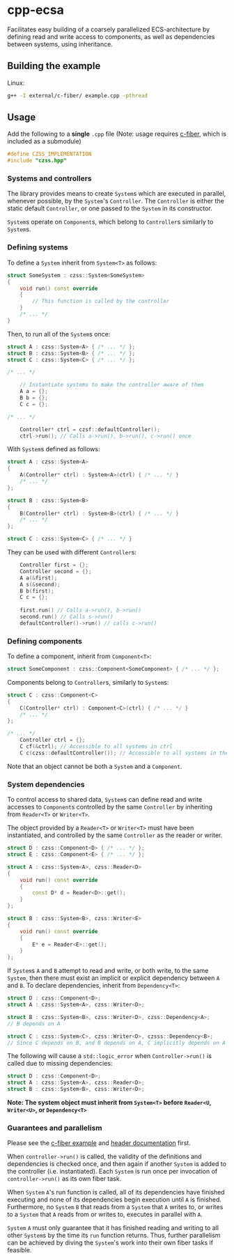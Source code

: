 # cpp-ecsa

Facilitates easy building of a coarsely parallelized ECS-architecture by defining read and write access to components, as well as dependencies between systems, using inheritance.

## Building the example

Linux:

```sh
g++ -I external/c-fiber/ example.cpp -pthread
```

## Usage

Add the following to a __single__ `.cpp` file (Note: usage requires [c-fiber](https://github.com/chzesa/c-fiber), which is included as a submodule)

```c++
#define CZSS_IMPLEMENTATION
#include "czss.hpp"
```

### Systems and controllers

The library provides means to create `System`s which are executed in parallel, whenever possible, by the `System`'s `Controller`. The `Controller` is either the static default `Controller`, or one passed to the `System` in its constructor.

`System`s operate on `Component`s, which belong to `Controller`s similarly to `System`s.

### Defining systems

To define a `System` inherit from `System<T>` as follows:

```c++
struct SomeSystem : czss::System<SomeSystem>
{
	void run() const override
	{
		// This function is called by the controller
	}
	/* ... */
}
```

Then, to run all of the `System`s once:

```c++
struct A : czss::System<A> { /* ... */ };
struct B : czss::System<B> { /* ... */ };
struct C : czss::System<C> { /* ... */ };

/* ... */

	// Instantiate systems to make the controller aware of them
	A a = {};
	B b = {};
	C c = {};

/* ... */

	Controller* ctrl = czsf::defaultController();
	ctrl->run(); // Calls a->run(), b->run(), c->run() once
```

With `System`s defined as follows:

```c++
struct A : czss::System<A>
{
	A(Controller* ctrl) : System<A>(ctrl) { /* ... */ }
	/* ... */
};

struct B : czss::System<B>
{
	B(Controller* ctrl) : System<B>(ctrl) { /* ... */ }
	/* ... */
};

struct C : czss::System<C> { /* ... */ }
```

They can be used with different `Controller`s:

```c++
	Controller first = {};
	Controller second = {};
	A a(&first);
	A s(&second);
	B b(first);
	C c = {};
	
	first.run() // Calls a->run(), b->run()
	second.run() // Calls s->run()
	defaultController()->run() // calls c->run()
```

### Defining components

To define a component, inherit from `Component<T>`:

```c++
struct SomeComponent : czss::Component<SomeComponent> { /* ... */ };
```

Components belong to `Controller`s, similarly to `System`s:

```c++
struct C : czss::Component<C>
{
	C(Controller* ctrl) : Component<C>(ctrl) { /* ... */ }
	/* ... */
};

/* ... */
	Controller ctrl = {};
	C cf(&ctrl); // Accessible to all systems in ctrl
	C c(czss::defaultController()); // Accessible to all systems in the default controller

```

Note that an object cannot be both a `System` and a `Component`.

### System dependencies

To control access to shared data, `System`s can define read and write accesses to `Component`s controlled by the same `Controller` by inheriting from `Reader<T>` or `Writer<T>`.

The object provided by a `Reader<T>` or `Writer<T>` must have been instantiated, and controlled by the same `Controller` as the reader or writer.

```c++
struct D : czss::Component<D> { /* ... */ };
struct E : czss::Component<E> { /* ... */ };

struct A : czss::System<A>, czss::Reader<D>
{
	void run() const override
	{
		const D* d = Reader<D>::get();
	}
};

struct B : czss::System<B>, czss::Writer<E>
{
	void run() const override
	{
		E* e = Reader<E>::get();
	}
};

```

If `System`s `A` and `B` attempt to read and write, or both write, to the same `System`, then there must exist an implicit or explicit dependency between `A` and `B`. To declare dependencies, inherit from `Dependency<T>`:

```c++
struct D : czss::Component<D>;
struct A : czss::System<A>, czss::Writer<D>;

struct B : czss::System<B>, czss::Writer<D>, czss::Dependency<A>;
// B depends on A

struct C : czss::System<C>, czss::Writer<D>, czsss::Dependency<B>;
// Since C depends on B, and B depends on A, C implicitly depends on A
```

The following will cause a `std::logic_error` when `Controller->run()` is called due to missing dependencies:

```c++
struct D : czss::Component<D>;
struct A : czss::System<A>, czss::Reader<D>;
struct B : czss::System<B>, czss::Writer<D>;
```

__Note: The system object must inherit from `System<T>` before `Reader<U`, `Writer<U>`, or `Dependency<T>`__

### Guarantees and parallelism

Please see the [c-fiber example](https://github.com/chzesa/c-fiber/blob/master/example.cpp) and [header documentation](https://github.com/chzesa/c-fiber/blob/master/czsf.h) first.

When `controller->run()` is called, the validity of the definitions and dependencies is checked once, and then again if another `System` is added to the controller (i.e. instantiated). Each `System` is run once per invocation of `controller->run()` as its own fiber task.

When `System` `A`'s run function is called, all of its dependencies have finished executing and none of its dependencies begin execution until `A` is finished. Furthermore, no `System` `B` that reads from a `System` that `A` writes to, or writes to a `System` that `A` reads from or writes to, executes in parallel with `A`.

`System` `A` must only guarantee that it has finished reading and writing to all other `System`s by the time its `run` function returns. Thus, further parallelism can be achieved by diving the `System`'s work into their own fiber tasks if feasible.
